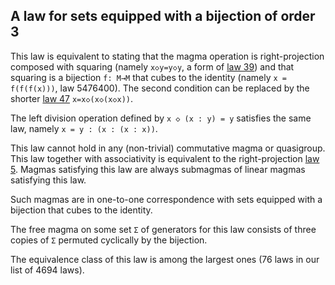 ## A law for sets equipped with a bijection of order 3

This law is equivalent to stating that the magma operation is right-projection composed with squaring (namely `x◇y=y◇y`, a form of [law 39](https://teorth.github.io/equational_theories/implications/?39)) and that squaring is a bijection `f: M→M` that cubes to the identity (namely `x = f(f(f(x)))`, law 5476400).  The second condition can be replaced by the shorter [law 47](https://teorth.github.io/equational_theories/implications/?47) `x=x◇(x◇(x◇x))`.

The left division operation defined by `x ◇ (x : y) = y` satisfies the same law, namely `x = y : (x : (x : x))`.

This law cannot hold in any (non-trivial) commutative magma or quasigroup.  This law together with associativity is equivalent to the right-projection [law 5](https://teorth.github.io/equational_theories/implications/?5).  Magmas satisfying this law are always submagmas of linear magmas satisfying this law.

Such magmas are in one-to-one correspondence with sets equipped with a bijection that cubes to the identity.

The free magma on some set `Σ` of generators for this law consists of three copies of `Σ` permuted cyclically by the bijection.

The equivalence class of this law is among the largest ones (76 laws in our list of 4694 laws).
